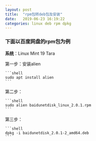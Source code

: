 ```yaml
---
layout: post
title:  "rpm包转deb包及安装"
date:   2019-06-23 16:19:22
categories: linux deb rpm dpkg
---
```


### 下面以百度网盘的rpm包为例

**系统**：Linux Mint 19 Tara

第一步：安装alien

    ```shell 
    sudo apt install alien
    ```    

第二步：

    ```shell
    sudo alien baidunetdisk_linux_2.0.1.rpm
    ```

第三步：

    ```shell
    dpkg -i baidunetdisk_2.0.1-2_amd64.deb
    ```
